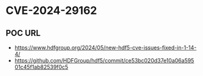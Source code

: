 # CVE-2024-29162

## POC URL
- https://www.hdfgroup.org/2024/05/new-hdf5-cve-issues-fixed-in-1-14-4/
- https://github.com/HDFGroup/hdf5/commit/ce53bc020d37e10a06a59501c45f1ab82539f0c5